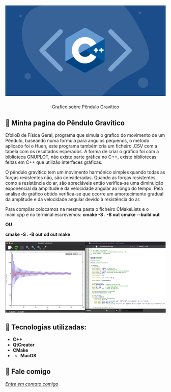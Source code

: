 
<h1 align="center">
    <img width="600" src="cplusplus.png" />
</h1>


<p align="center">
Grafico sobre Pêndulo Gravítico
</p>

📌 Minha pagina do Pêndulo Gravítico
------------------
EfolioB de Física Geral, programa que simula o grafico do movimento de um Pêndulo, baseando numa formula para angulos pequenos, o metodo aplicado foi o Huen, este programa também cria um ficheiro .CSV com a tabela com os resultados esperados.
A forma de criar o gráfico foi com a biblioteca GNUPLOT, não existe parte gráfica no C++, existe bibliotecas feitas em C++ que utilizão interfaces gráficas.

O pêndulo gravítico tem um movimento harmónico simples quando todas as forças resistentes não, são consideradas.
Quando as forças resistentes, como a resistência do ar, são apreciáveis então verifica-se uma diminuição exponencial da amplitude e da velocidade angular ao longo do tempo.
Pela análise do gráfico obtido verifica-se que ocorre um amortecimento gradual da amplitude e da velocidade angular devido à resistência do ar. 
 
Para compilar colocamos na mesma pasta o ficheiro CMakeLists e o main.cpp e no terminal escrevemos:
<strong>cmake -S . -B out</strong>
<strong>cmake --build out</strong>

<strong>OU</strong>

<strong>cmake -S . -B out</strong> 
<strong>cd out </strong>
<strong>make</strong>



<img src="grafico.jpg" >


🔧 Tecnologias utilizadas:
------------------

- <strong>C++</strong>
- <strong>QtCreator</strong>
- <strong>CMake</strong>
- - <strong>MacOS</strong>

💬 Fale comigo
------------------
[*Entre em contato comigo*](https://www.linkedin.com/in/ivo-baptista-3712144/)















